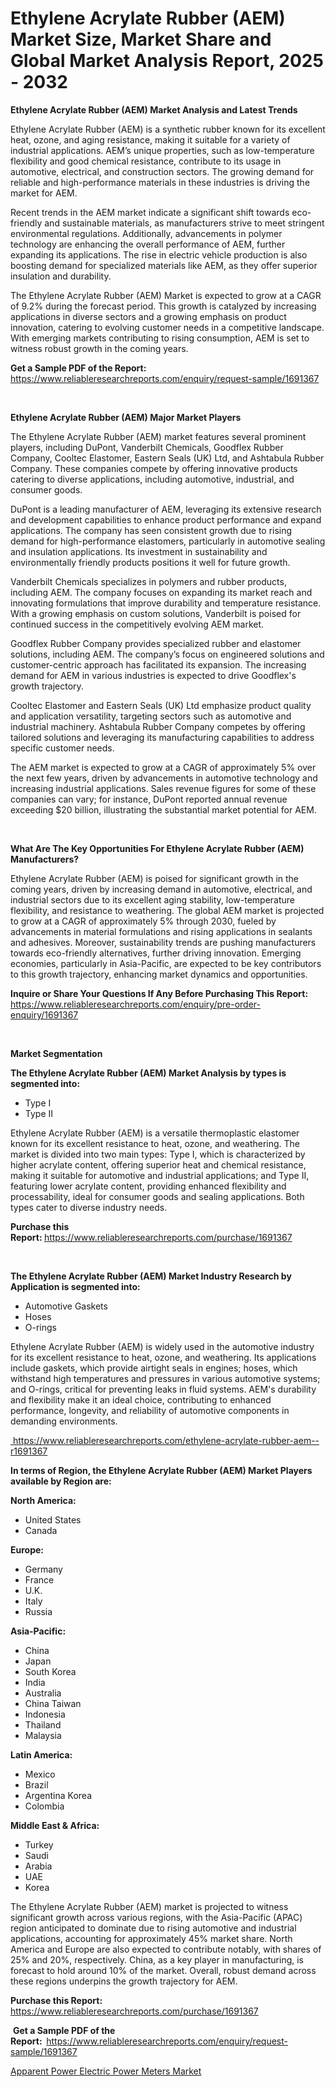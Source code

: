 <p><h1>Ethylene Acrylate Rubber (AEM) Market Size, Market Share and Global Market Analysis Report, 2025 - 2032</h1></p><p><strong>Ethylene Acrylate Rubber (AEM) Market Analysis and Latest Trends</strong></p>
<p><p>Ethylene Acrylate Rubber (AEM) is a synthetic rubber known for its excellent heat, ozone, and aging resistance, making it suitable for a variety of industrial applications. AEM’s unique properties, such as low-temperature flexibility and good chemical resistance, contribute to its usage in automotive, electrical, and construction sectors. The growing demand for reliable and high-performance materials in these industries is driving the market for AEM.</p><p>Recent trends in the AEM market indicate a significant shift towards eco-friendly and sustainable materials, as manufacturers strive to meet stringent environmental regulations. Additionally, advancements in polymer technology are enhancing the overall performance of AEM, further expanding its applications. The rise in electric vehicle production is also boosting demand for specialized materials like AEM, as they offer superior insulation and durability.</p><p>The Ethylene Acrylate Rubber (AEM) Market is expected to grow at a CAGR of 9.2% during the forecast period. This growth is catalyzed by increasing applications in diverse sectors and a growing emphasis on product innovation, catering to evolving customer needs in a competitive landscape. With emerging markets contributing to rising consumption, AEM is set to witness robust growth in the coming years.</p></p>
<p><strong>Get a Sample PDF of the Report:&nbsp;</strong> <a href="https://www.reliableresearchreports.com/enquiry/request-sample/1691367?utm_campaign=3359&utm_medium=2&utm_source=Github&utm_content=ia&utm_term=27032025&utm_id=ethylene-acrylate-rubber-aem">https://www.reliableresearchreports.com/enquiry/request-sample/1691367</a></p>
<p>&nbsp;</p>
<p><strong>Ethylene Acrylate Rubber (AEM) Major Market Players</strong></p>
<p><p>The Ethylene Acrylate Rubber (AEM) market features several prominent players, including DuPont, Vanderbilt Chemicals, Goodflex Rubber Company, Cooltec Elastomer, Eastern Seals (UK) Ltd, and Ashtabula Rubber Company. These companies compete by offering innovative products catering to diverse applications, including automotive, industrial, and consumer goods.</p><p>DuPont is a leading manufacturer of AEM, leveraging its extensive research and development capabilities to enhance product performance and expand applications. The company has seen consistent growth due to rising demand for high-performance elastomers, particularly in automotive sealing and insulation applications. Its investment in sustainability and environmentally friendly products positions it well for future growth.</p><p>Vanderbilt Chemicals specializes in polymers and rubber products, including AEM. The company focuses on expanding its market reach and innovating formulations that improve durability and temperature resistance. With a growing emphasis on custom solutions, Vanderbilt is poised for continued success in the competitively evolving AEM market.</p><p>Goodflex Rubber Company provides specialized rubber and elastomer solutions, including AEM. The company’s focus on engineered solutions and customer-centric approach has facilitated its expansion. The increasing demand for AEM in various industries is expected to drive Goodflex's growth trajectory.</p><p>Cooltec Elastomer and Eastern Seals (UK) Ltd emphasize product quality and application versatility, targeting sectors such as automotive and industrial machinery. Ashtabula Rubber Company competes by offering tailored solutions and leveraging its manufacturing capabilities to address specific customer needs.</p><p>The AEM market is expected to grow at a CAGR of approximately 5% over the next few years, driven by advancements in automotive technology and increasing industrial applications. Sales revenue figures for some of these companies can vary; for instance, DuPont reported annual revenue exceeding $20 billion, illustrating the substantial market potential for AEM.</p></p>
<p>&nbsp;</p>
<p><strong>What Are The Key Opportunities For Ethylene Acrylate Rubber (AEM) Manufacturers?</strong></p>
<p><p>Ethylene Acrylate Rubber (AEM) is poised for significant growth in the coming years, driven by increasing demand in automotive, electrical, and industrial sectors due to its excellent aging stability, low-temperature flexibility, and resistance to weathering. The global AEM market is projected to grow at a CAGR of approximately 5% through 2030, fueled by advancements in material formulations and rising applications in sealants and adhesives. Moreover, sustainability trends are pushing manufacturers towards eco-friendly alternatives, further driving innovation. Emerging economies, particularly in Asia-Pacific, are expected to be key contributors to this growth trajectory, enhancing market dynamics and opportunities.</p></p>
<p><strong>Inquire or Share Your Questions If Any Before Purchasing This Report:</strong> <a href="https://www.reliableresearchreports.com/enquiry/pre-order-enquiry/1691367?utm_campaign=3359&utm_medium=2&utm_source=Github&utm_content=ia&utm_term=27032025&utm_id=ethylene-acrylate-rubber-aem">https://www.reliableresearchreports.com/enquiry/pre-order-enquiry/1691367</a></p>
<p>&nbsp;</p>
<p><strong>Market Segmentation</strong></p>
<p><strong>The Ethylene Acrylate Rubber (AEM) Market Analysis by types is segmented into:</strong></p>
<p><ul><li>Type I</li><li>Type II</li></ul></p>
<p><p>Ethylene Acrylate Rubber (AEM) is a versatile thermoplastic elastomer known for its excellent resistance to heat, ozone, and weathering. The market is divided into two main types: Type I, which is characterized by higher acrylate content, offering superior heat and chemical resistance, making it suitable for automotive and industrial applications; and Type II, featuring lower acrylate content, providing enhanced flexibility and processability, ideal for consumer goods and sealing applications. Both types cater to diverse industry needs.</p></p>
<p><strong>Purchase this Report:&nbsp;</strong><a href="https://www.reliableresearchreports.com/purchase/1691367?utm_campaign=3359&utm_medium=2&utm_source=Github&utm_content=ia&utm_term=27032025&utm_id=ethylene-acrylate-rubber-aem">https://www.reliableresearchreports.com/purchase/1691367</a></p>
<p>&nbsp;</p>
<p><strong>The Ethylene Acrylate Rubber (AEM) Market Industry Research by Application is segmented into:</strong></p>
<p><ul><li>Automotive Gaskets</li><li>Hoses</li><li>O-rings</li></ul></p>
<p><p>Ethylene Acrylate Rubber (AEM) is widely used in the automotive industry for its excellent resistance to heat, ozone, and weathering. Its applications include gaskets, which provide airtight seals in engines; hoses, which withstand high temperatures and pressures in various automotive systems; and O-rings, critical for preventing leaks in fluid systems. AEM's durability and flexibility make it an ideal choice, contributing to enhanced performance, longevity, and reliability of automotive components in demanding environments.</p></p>
<p><a href="https://www.reliableresearchreports.com/ethylene-acrylate-rubber-aem--r1691367?utm_campaign=3359&utm_medium=2&utm_source=Github&utm_content=ia&utm_term=27032025&utm_id=ethylene-acrylate-rubber-aem">&nbsp;https://www.reliableresearchreports.com/ethylene-acrylate-rubber-aem--r1691367</a></p>
<p><strong>In terms of Region, the Ethylene Acrylate Rubber (AEM) Market Players available by Region are:</strong></p>
<p>
    <p> <strong> North America: </strong>
        <ul>
            <li>United States</li>
            <li>Canada</li>
        </ul>
        </p> 
    <p> <strong> Europe: </strong>
        <ul>
            <li>Germany</li>
            <li>France</li>
            <li>U.K.</li>
            <li>Italy</li>
            <li>Russia</li>
        </ul>
        </p> 
    <p> <strong> Asia-Pacific: </strong>
        <ul>
            <li>China</li>
            <li>Japan</li>
            <li>South Korea</li>
            <li>India</li>
            <li>Australia</li>
            <li>China Taiwan</li>
            <li>Indonesia</li>
            <li>Thailand</li>
            <li>Malaysia</li>
        </ul>
        </p> 
    <p> <strong> Latin America: </strong>
        <ul>
            <li>Mexico</li>
            <li>Brazil</li>
            <li>Argentina Korea</li>
            <li>Colombia</li>
        </ul>
        </p> 
    <p> <strong> Middle East & Africa: </strong>
        <ul>
            <li>Turkey</li>
            <li>Saudi</li>
            <li>Arabia</li>
            <li>UAE</li>
            <li>Korea</li>
        </ul>
    </p>
    </p>
<p><p>The Ethylene Acrylate Rubber (AEM) market is projected to witness significant growth across various regions, with the Asia-Pacific (APAC) region anticipated to dominate due to rising automotive and industrial applications, accounting for approximately 45% market share. North America and Europe are also expected to contribute notably, with shares of 25% and 20%, respectively. China, as a key player in manufacturing, is forecast to hold around 10% of the market. Overall, robust demand across these regions underpins the growth trajectory for AEM.</p></p>
<p><strong>Purchase this Report: </strong><a href="https://www.reliableresearchreports.com/purchase/1691367?utm_campaign=3359&utm_medium=2&utm_source=Github&utm_content=ia&utm_term=27032025&utm_id=ethylene-acrylate-rubber-aem">https://www.reliableresearchreports.com/purchase/1691367</a></p>
<p>&nbsp;<strong>Get a Sample PDF of the Report:&nbsp;&nbsp;</strong><a href="https://www.reliableresearchreports.com/enquiry/request-sample/1691367?utm_campaign=3359&utm_medium=2&utm_source=Github&utm_content=ia&utm_term=27032025&utm_id=ethylene-acrylate-rubber-aem">https://www.reliableresearchreports.com/enquiry/request-sample/1691367</a></p>
<p><strong></strong></p>
<p><p><a href="https://github.com/siertnamba7u/Market-Research-Report-List-1/blob/main/apparent-power-electric-power-meters-market.md?utm_campaign=3359&utm_medium=2&utm_source=Github&utm_content=ia&utm_term=27032025&utm_id=ethylene-acrylate-rubber-aem">Apparent Power Electric Power Meters Market</a></p></p>